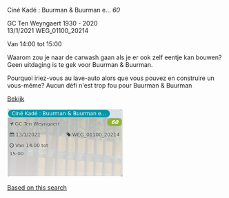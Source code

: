 Ciné Kadé : Buurman & Buurman e... *60*

GC Ten Weyngaert 1930 - 2020  
13/1/2021 WEG\_01100\_20214  

Van 14:00 tot 15:00

  

Waarom zou je naar de carwash gaan als je er ook zelf eentje kan bouwen? Geen uitdaging is te gek voor Buurman & Buurman.  
  
Pourquoi iriez-vous au lave-auto alors que vous pouvez en construire un vous-même? Aucun défi n'est trop fou pour Buurman & Buurman

[Bekijk](https://tickets.vgc.be/ticketingActivity/subscribe/WEG_01100_20214)

![](55117.png)

[Based on this search](https://tickets.vgc.be/activity/index?&vrijeplaatsen=1&Age%5B%5D=3%2C4&entity=321&Period%5B%5D=347)